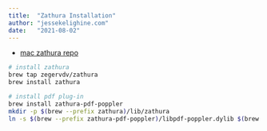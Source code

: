 ```yaml
---
title:  "Zathura Installation"
author: "jessekelighine.com"
date:   "2021-08-02"
---
```


- [mac zathura repo](https://github.com/zegervdv/homebrew-zathura)

```sh
# install zathura
brew tap zegervdv/zathura
brew install zathura

# install pdf plug-in
brew install zathura-pdf-poppler
mkdir -p $(brew --prefix zathura)/lib/zathura
ln -s $(brew --prefix zathura-pdf-poppler)/libpdf-poppler.dylib $(brew --prefix zathura)/lib/zathura/libpdf-poppler.dylib
```
